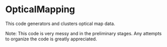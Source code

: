 # OpticalMapping
This code generators and clusters optical map data.

Note: This code is very messy and in the preliminary stages. Any attempts to organize the code is greatly appreciated.

